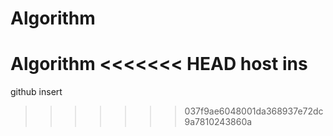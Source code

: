# Algorithm
Algorithm
<<<<<<< HEAD
host ins
=======
github insert
>>>>>>> 037f9ae6048001da368937e72dc9a7810243860a
